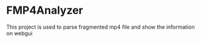 # FMP4Analyzer
This project is used to parse fragmented mp4 file and show the information on webgui
